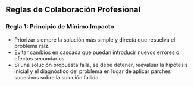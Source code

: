 ## Reglas de Colaboración Profesional

### Regla 1: Principio de Mínimo Impacto
*   Priorizar siempre la solución más simple y directa que resuelva el problema raíz.
*   Evitar cambios en cascada que puedan introducir nuevos errores o efectos secundarios.
*   Si una solución propuesta falla, se debe detener, reevaluar la hipótesis inicial y el diagnóstico del problema en lugar de aplicar parches sucesivos sobre la solución fallida.
